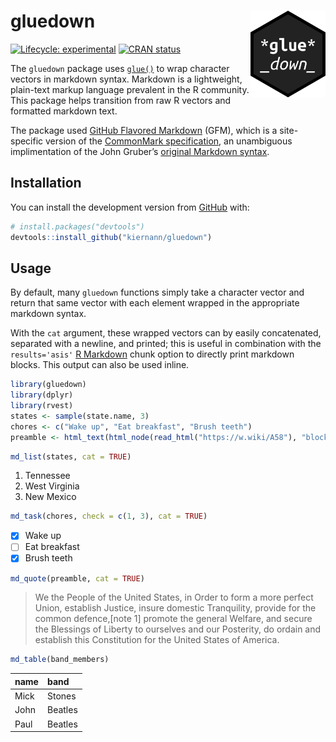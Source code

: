 
<!-- README.md is generated from README.Rmd. Please edit that file -->

# gluedown <img src="man/figures/logo.png" align="right" width="120" />

<!-- badges: start -->

[![Lifecycle:
experimental](https://img.shields.io/badge/lifecycle-experimental-orange.svg)](https://www.tidyverse.org/lifecycle/#experimental)
[![CRAN
status](https://www.r-pkg.org/badges/version/gluedown)](https://CRAN.R-project.org/package=gluedown)
<!-- badges: end -->

The `gluedown` package uses
[`glue()`](https://github.com/tidyverse/glue) to wrap character vectors
in markdown syntax. Markdown is a lightweight, plain-text markup
language prevalent in the R community. This package helps transition
from raw R vectors and formatted markdown text.

The package used [GitHub Flavored
Markdown](https://github.github.com/gfm/) (GFM), which is a
site-specific version of the [CommonMark
specification](https://spec.commonmark.org/), an unambiguous
implimentation of the John Gruber’s [original Markdown
syntax](https://daringfireball.net/projects/markdown/).

## Installation

You can install the development version from
[GitHub](https://github.com/) with:

``` r
# install.packages("devtools")
devtools::install_github("kiernann/gluedown")
```

## Usage

By default, many `gluedown` functions simply take a character vector and
return that same vector with each element wrapped in the appropriate
markdown syntax.

With the `cat` argument, these wrapped vectors can by easily
concatenated, separated with a newline, and printed; this is useful in
combination with the `results='asis'` [R
Markdown](https://github.com/rstudio/rmarkdown) chunk option to directly
print markdown blocks. This output can also be used inline.

``` r
library(gluedown)
library(dplyr)
library(rvest)
states <- sample(state.name, 3)
chores <- c("Wake up", "Eat breakfast", "Brush teeth")
preamble <- html_text(html_node(read_html("https://w.wiki/A58"), "blockquote"))
```

``` r
md_list(states, cat = TRUE)
```

1.  Tennessee
2.  West Virginia
3.  New Mexico

<!-- end list -->

``` r
md_task(chores, check = c(1, 3), cat = TRUE)
```

  - [x] Wake up
  - [ ] Eat breakfast
  - [x] Brush teeth

<!-- end list -->

``` r
md_quote(preamble, cat = TRUE)
```

> We the People of the United States, in Order to form a more perfect
> Union, establish Justice, insure domestic Tranquility, provide for the
> common defence,\[note 1\] promote the general Welfare, and secure the
> Blessings of Liberty to ourselves and our Posterity, do ordain and
> establish this Constitution for the United States of America.

``` r
md_table(band_members)
```

| name | band    |
| :--- | :------ |
| Mick | Stones  |
| John | Beatles |
| Paul | Beatles |
